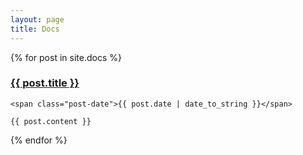 ```yaml
---
layout: page
title: Docs
---
```


<div class="posts">
  {% for post in site.docs %}
  <div class="post">
    <h3 class="post-title">
      <a href="{{ site.baseurl }}/{{ post.url }}">
        {{ post.title }}
      </a>
    </h3>

    <span class="post-date">{{ post.date | date_to_string }}</span>

    {{ post.content }}
  </div>
  {% endfor %}
</div>

